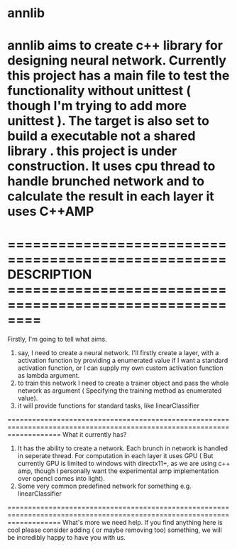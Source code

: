 annlib
======
annlib aims to create c++ library for designing neural network. Currently this project has a main file to test the functionality without unittest ( though I'm trying to add more unittest ). The target is also
set to build a executable not a shared library .
this project is under construction.
It uses cpu thread to handle brunched network and to calculate the result in each layer it uses C++AMP
=========================================================================================================================
==================================================== DESCRIPTION ========================================================
=========================================================================================================================
Firstly, I'm going to tell what aims.
  1) say, I need to create a neural network. I'll firstly create a layer, with a activation function by providing a enumerated value if I want a standard activation function, or I can supply my own custom activation function as lambda argument.
  2) to train this network I need to create a trainer object and pass the whole network as argument ( Specifying the training method as enumerated value).
  3) it will provide functions for standard tasks, like linearClassifier


=========================================================================================================================
What it currently has?
  1) It has the ability to create a network. Each brunch in network is handled in seperate thread. For computation in each layer it uses GPU ( But currently GPU is limited to windows with directx11+, as we are using c++ amp, though I personally
  want the experimental amp implementation over opencl comes into light).
  2) Some very common predefined network for something e.g. linearClassifier
  
=========================================================================================================================
What's more we need help. If you find anything here is cool please consider adding ( or maybe removing too) something, we will be incredibly happy to have you with us.
